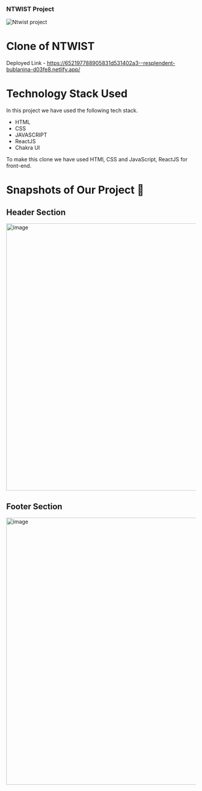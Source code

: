 ### NTWIST Project ####


![Ntwist project](https://github.com/Rahulzhp/ntwist_home/assets/107567053/8d0ca223-94a9-4478-a740-19dfd845225e)

# Clone of NTWIST

Deployed Link - https://652197788905831d531402a3--resplendent-bublanina-d03fe8.netlify.app/



# Technology Stack Used

In this project we have used the following tech stack.

- HTML
- CSS
- JAVASCRIPT
- ReactJS
- Chakra UI


To make this clone we have used HTMl, CSS and JavaScript, ReactJS for front-end.


# Snapshots of Our Project 📸

## Header Section

<img width="710" alt="image" src="https://github.com/Rahulzhp/ntwist_home/assets/107567053/5750a9f6-6a49-405c-bafc-61c4cc34e69b" />

## Footer Section

<img width="710" alt="image" src="https://github.com/Rahulzhp/ntwist_home/assets/107567053/f7d2f126-23b0-4e38-bbac-ad638eb6033b" />



